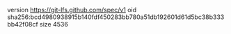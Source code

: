 version https://git-lfs.github.com/spec/v1
oid sha256:bcd4980938915b140fdf450283bb780a51db192601d61d5bc38b333bb42f08cf
size 4536
